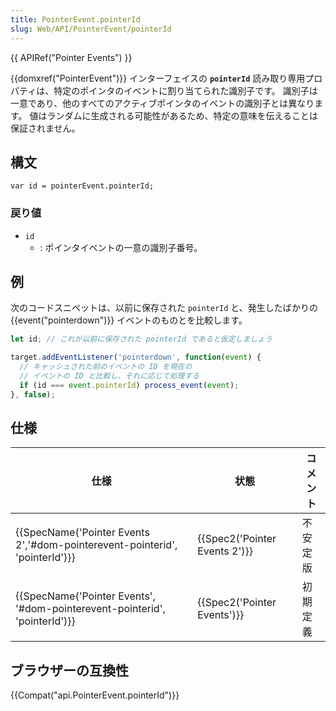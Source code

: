 ```yaml
---
title: PointerEvent.pointerId
slug: Web/API/PointerEvent/pointerId
---
```


{{ APIRef("Pointer Events") }}

{{domxref("PointerEvent")}} インターフェイスの **`pointerId`** 読み取り専用プロパティは、特定のポインタのイベントに割り当てられた識別子です。 識別子は一意であり、他のすべてのアクティブポインタのイベントの識別子とは異なります。 値はランダムに生成される可能性があるため、特定の意味を伝えることは保証されません。

## 構文

```
var id = pointerEvent.pointerId;
```

### 戻り値

- `id`
  - : ポインタイベントの一意の識別子番号。

## 例

次のコードスニペットは、以前に保存された `pointerId` と、発生したばかりの {{event("pointerdown")}} イベントのものとを比較します。

```js
let id; // これが以前に保存された pointerId であると仮定しましょう

target.addEventListener('pointerdown', function(event) {
  // キャッシュされた前のイベントの ID を現在の
  // イベントの ID と比較し、それに応じて処理する
  if (id === event.pointerId) process_event(event);
}, false);
```

## 仕様

| 仕様                                                                                                 | 状態                                     | コメント |
| ---------------------------------------------------------------------------------------------------- | ---------------------------------------- | -------- |
| {{SpecName('Pointer Events 2','#dom-pointerevent-pointerid', 'pointerId')}} | {{Spec2('Pointer Events 2')}} | 不安定版 |
| {{SpecName('Pointer Events', '#dom-pointerevent-pointerid', 'pointerId')}} | {{Spec2('Pointer Events')}}     | 初期定義 |

## ブラウザーの互換性

{{Compat("api.PointerEvent.pointerId")}}
